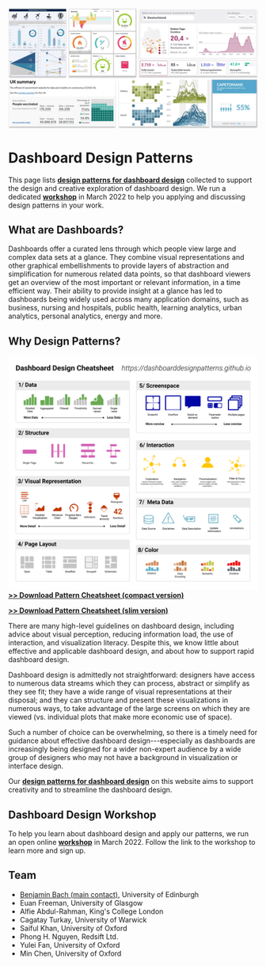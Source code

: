 ![](docs/assets/figures/teaser-dashboards.png)

# Dashboard Design Patterns

This page lists **[design patterns for dashboard design](patterns.md)** collected to support the design and creative exploration of dashboard design. We run a dedicated **[workshop](workshop.md)** in March 2022 to help you applying and discussing design patterns in your work.

## What are Dashboards?
Dashboards offer a curated lens through which people view large
and complex data sets at a glance. They combine visual
representations and other graphical embellishments to provide layers
of abstraction and simplification for numerous related data points,
so that dashboard viewers get an overview of the most important or
relevant information, in a time efficient way. Their ability to provide
insight at a glance has led to dashboards being widely used across
many application domains, such as business, nursing and
hospitals, public health, learning analytics, urban analytics, personal analytics, energy and more. 

## Why Design Patterns?

![](https://github.com/dashboarddesignpatterns/dashboarddesignpatterns.github.io/raw/main/docs/assets/Cheatsheet-compact.png)
**[>> Download Pattern Cheatsheet (compact version)](https://github.com/dashboarddesignpatterns/dashboarddesignpatterns.github.io/raw/main/docs/assets/Cheatsheet-compact.png)**

**[>> Download Pattern Cheatsheet (slim version)](https://github.com/dashboarddesignpatterns/dashboarddesignpatterns.github.io/raw/main/docs/assets/Cheatsheet-vertical.png)**


There are many high-level guidelines on dashboard design, including advice about visual perception, reducing information load,
the use of interaction, and visualization literacy. Despite this, we know little about effective and applicable dashboard
design, and about how to support rapid dashboard design. 

Dashboard design is admittedly not straightforward: designers have access to
numerous data streams which they can process, abstract or simplify
as they see fit; they have a wide range of visual representations at
their disposal; and they can structure and present these visualizations
in numerous ways, to take advantage of the large screens on which
they are viewed (vs. individual plots that make more economic use
of space). 

Such a number of choice can be overwhelming, so there is a timely need for guidance about effective dashboard design---especially as dashboards are increasingly being designed for a wider non-expert audience by a wide group of designers who may not have
a background in visualization or interface design.

Our **[design patterns for dashboard design](patterns.md)** on this website aims to support creativity and to streamline the dashboard design. 

## Dashboard Design Workshop

To help you learn about dashboard design and apply our patterns, we run an open online  **[workshop](workshop.md)** in March 2022. Follow the link to the workshop to learn more and sign up.

##  Team

* [Benjamin Bach (main contact)](https://benjbach.net), University of Edinburgh
* Euan Freeman, University of Glasgow
* Alfie Abdul-Rahman, King's College London
* Cagatay Turkay, University of Warwick
* Saiful Khan, University of Oxford
* Phong H. Nguyen, Redsift Ltd.
* Yulei Fan, University of Oxford
* Min Chen, University of Oxford





